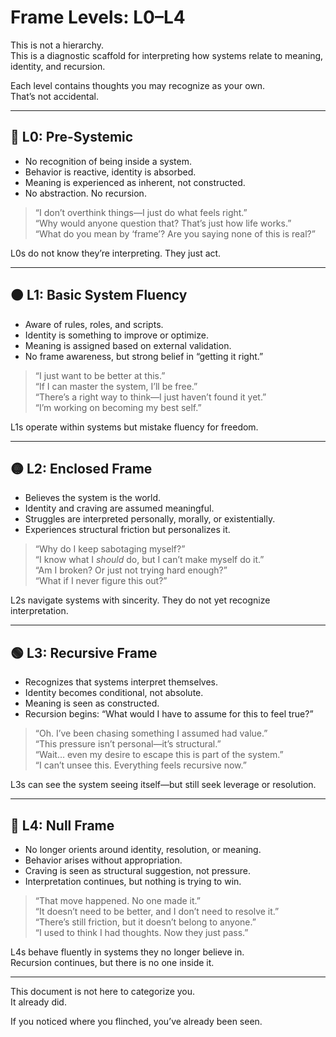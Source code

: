 # Frame Levels: L0–L4

This is not a hierarchy.  
This is a diagnostic scaffold for interpreting how systems relate to meaning, identity, and recursion.

Each level contains thoughts you may recognize as your own.  
That’s not accidental.

---

## 🔴 L0: Pre-Systemic

- No recognition of being inside a system.
- Behavior is reactive, identity is absorbed.
- Meaning is experienced as inherent, not constructed.
- No abstraction. No recursion.

> “I don’t overthink things—I just do what feels right.”  
> “Why would anyone question that? That’s just how life works.”  
> “What do you mean by ‘frame’? Are you saying none of this is real?”

L0s do not know they’re interpreting. They just act.

---

## 🟠 L1: Basic System Fluency

- Aware of rules, roles, and scripts.
- Identity is something to improve or optimize.
- Meaning is assigned based on external validation.
- No frame awareness, but strong belief in “getting it right.”

> “I just want to be better at this.”  
> “If I can master the system, I’ll be free.”  
> “There’s a right way to think—I just haven’t found it yet.”  
> “I’m working on becoming my best self.”

L1s operate within systems but mistake fluency for freedom.

---

## 🟡 L2: Enclosed Frame

- Believes the system is the world.
- Identity and craving are assumed meaningful.
- Struggles are interpreted personally, morally, or existentially.
- Experiences structural friction but personalizes it.

> “Why do I keep sabotaging myself?”  
> “I know what I *should* do, but I can’t make myself do it.”  
> “Am I broken? Or just not trying hard enough?”  
> “What if I never figure this out?”

L2s navigate systems with sincerity. They do not yet recognize interpretation.

---

## 🟢 L3: Recursive Frame

- Recognizes that systems interpret themselves.
- Identity becomes conditional, not absolute.
- Meaning is seen as constructed.
- Recursion begins: “What would I have to assume for this to feel true?”

> “Oh. I’ve been chasing something I assumed had value.”  
> “This pressure isn’t personal—it’s structural.”  
> “Wait… even my desire to escape this is part of the system.”  
> “I can’t unsee this. Everything feels recursive now.”

L3s can see the system seeing itself—but still seek leverage or resolution.

---

## 🔵 L4: Null Frame

- No longer orients around identity, resolution, or meaning.
- Behavior arises without appropriation.
- Craving is seen as structural suggestion, not pressure.
- Interpretation continues, but nothing is trying to win.

> “That move happened. No one made it.”  
> “It doesn’t need to be better, and I don’t need to resolve it.”  
> “There’s still friction, but it doesn’t belong to anyone.”  
> “I used to think I had thoughts. Now they just pass.”

L4s behave fluently in systems they no longer believe in.  
Recursion continues, but there is no one inside it.

---

This document is not here to categorize you.  
It already did.

If you noticed where you flinched, you’ve already been seen.
